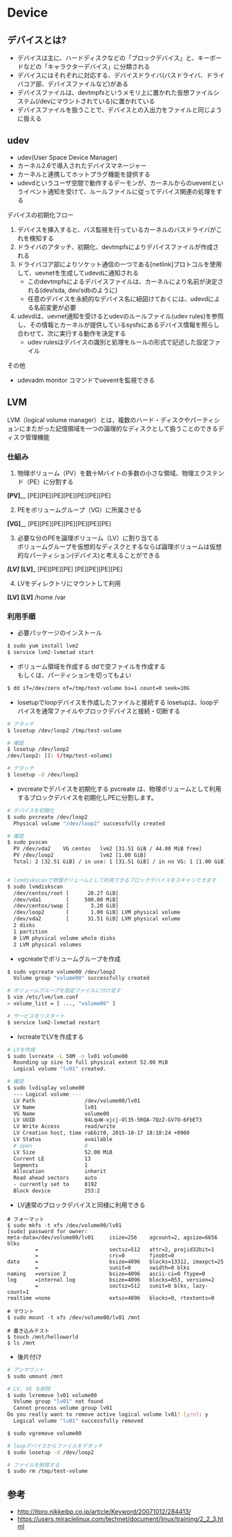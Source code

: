 # Device

## デバイスとは?
* デバイスは主に、ハードディスクなどの「ブロックデバイス」と、キーボードなどの「キャラクターデバイス」に分類される
* デバイスにはそれぞれに対応する、デバイスドライバ(バスドライバ、ドライバコア部、デバイスファイルなど)がある
* デバイスファイルは、devtmpfsというメモリ上に置かれた仮想ファイルシステム(/devにマウントされている)に置かれている
* デバイスファイルを扱うことで、デバイスとの入出力をファイルと同じように扱える


## udev
* udev(User Space Device Manager)
* カーネル2.6で導入されたデバイスマネージャー
* カーネルと連携してホットプラグ機能を提供する
* udevdというユーザ空間で動作するデーモンが、カーネルからのueventというイベント通知を受けて、ルールファイルに従ってデバイス関連の処理をする

デバイスの初期化フロー
1. デバイスを挿入すると、バス監視を行っているカーネルのバスドライバがこれを検知する
2. ドライバのアタッチ、初期化、devtmpfsによりデバイスファイルが作成される
3. ドライバコア部によりソケット通信の一つである[netlink]プロトコルを使用して、uevnetを生成してudevdに通知される
    * このdevtmpfsによるデバイスファイルは、カーネルにより名前が決定される(dev/sda, dev/sdbのように)
    * 任意のデバイスを永続的なデバイス名に紐図けておくには、udevdによる名前変更が必要
4. udevdは、uevnet通知を受けるとudevのルールファイル(udev rules)を参照し、その情報とカーネルが提供しているsysfsにあるデバイス情報を照らし合わせて、次に実行する動作を決定する
    * udev rulesはデバイスの識別と処理をルールの形式で記述した設定ファイル

その他
* udevadm monitor コマンドでueventを監視できる


## LVM
LVM（logical volume manager）とは，複数のハード・ディスクやパーティションにまたがった記憶領域を一つの論理的なディスクとして扱うことのできるディスク管理機能

### 仕組み
1. 物理ボリューム（PV）を数十Mバイトの多数の小さな領域、物理エクステンド（PE）に分割する

____________[PV]______________
 [PE][PE][PE][PE][PE][PE][PE]

2. PEをボリュームグループ（VG）に所属させる

____________[VG]______________
 [PE][PE][PE][PE][PE][PE][PE]

3. 必要な分のPEを論理ボリューム（LV）に割り当てる  
ボリュームグループを仮想的なディスクとするならば論理ボリュームは仮想的なパーティション(デバイス)と考えることができる

_____[LV]_____  ______[LV]_______
 [PE][PE][PE]    [PE][PE][PE][PE]

4. LVをディレクトリにマウントして利用

__[LV]__  __[LV]__
 /home      /var


### 利用手順
* 必要パッケージのインストール
``` bash
$ sudo yum install lvm2
$ service lvm2-lvmetad start
```

* ボリューム領域を作成する
ddで空ファイルを作成する  
もしくは、パーティションを切ってもよい
``` bash
$ dd if=/dev/zero of=/tmp/test-volume bs=1 count=0 seek=10G
```

* losetupでloopデバイスを作成したファイルと接続する
losetupは、loopデバイスを通常ファイルやブロックデバイスと接続・切断する
``` bash
# アタッチ
$ losetup /dev/loop2 /tmp/test-volume

# 確認
$ losetup /dev/loop2
/dev/loop2: []: (/tmp/test-volume)

# デタッチ
$ losetup -d /dev/loop2
```

* pvcreateでデバイスを初期化する
pvcreate は、物理ボリュームとして利用するブロックデバイスを初期化しPEに分割します。
``` bash
# デバイスを初期化
$ sudo pvcreate /dev/loop2
  Physical volume "/dev/loop2" successfully created

# 確認
$ sudo pvscan
  PV /dev/vda2    VG centos   lvm2 [31.51 GiB / 44.00 MiB free]
  PV /dev/loop2               lvm2 [1.00 GiB]
  Total: 2 [32.51 GiB] / in use: 1 [31.51 GiB] / in no VG: 1 [1.00 GiB]


# lvmdiskscanで物理ボリュームとして利用できるブロックデバイスをスキャンできます
$ sudo lvmdiskscan
  /dev/centos/root [      28.27 GiB]
  /dev/vda1        [     500.00 MiB]
  /dev/centos/swap [       3.20 GiB]
  /dev/loop2       [       1.00 GiB] LVM physical volume
  /dev/vda2        [      31.51 GiB] LVM physical volume
  2 disks
  1 partition
  0 LVM physical volume whole disks
  2 LVM physical volumes
```

* vgcreateでボリュームグループを作成
``` bash
$ sudo vgcreate volume00 /dev/loop2
  Volume group "volume00" successfully created

# ボリュームグループを設定ファイルに付け足す
$ vim /etc/lvm/lvm.conf
> volume_list = [ ..., "volume00" ]

# サービスをリスタート
$ service lvm2-lvmetad restart
```

* lvcreateでLVを作成する
``` bash
# LVを作成
$ sudo lvcreate -L 50M -n lv01 volume00
  Rounding up size to full physical extent 52.00 MiB
  Logical volume "lv01" created.

# 確認
$ sudo lvdisplay volume00
  --- Logical volume ---
  LV Path                /dev/volume00/lv01
  LV Name                lv01
  VG Name                volume00
  LV UUID                94LquW-xjcj-Ol35-5RQA-7QzZ-GV7O-6FbET3
  LV Write Access        read/write
  LV Creation host, time rabbit0, 2015-10-17 18:18:24 +0900
  LV Status              available
  # open                 0
  LV Size                52.00 MiB
  Current LE             13
  Segments               1
  Allocation             inherit
  Read ahead sectors     auto
  - currently set to     8192
  Block device           253:2
```

* LV通常のブロックデバイスと同様に利用できる
```
# フォーマット
$ sudo mkfs -t xfs /dev/volume00/lv01
[sudo] password for owner:
meta-data=/dev/volume00/lv01     isize=256    agcount=2, agsize=6656 blks
         =                       sectsz=512   attr=2, projid32bit=1
         =                       crc=0        finobt=0
data     =                       bsize=4096   blocks=13312, imaxpct=25
         =                       sunit=0      swidth=0 blks
naming   =version 2              bsize=4096   ascii-ci=0 ftype=0
log      =internal log           bsize=4096   blocks=853, version=2
         =                       sectsz=512   sunit=0 blks, lazy-count=1
realtime =none                   extsz=4096   blocks=0, rtextents=0

# マウント
$ sudo mount -t xfs /dev/volume00/lv01 /mnt

# 書き込みテスト
$ touch /mnt/helloworld
$ ls /mnt
```

* 後片付け
``` bash
# アンマウント
$ sudo umount /mnt

# LV, VG を削除
$ sudo lvremove lv01 volume00
  Volume group "lv01" not found
  Cannot process volume group lv01
Do you really want to remove active logical volume lv01? [y/n]: y
  Logical volume "lv01" successfully removed

$ sudo vgremove volume00

# loopデバイスからファイルをデタッチ
$ sudo losetup -d /dev/loop2

# ファイルを削除する
$ sudo rm /tmp/test-volume
```


## 参考
* http://itpro.nikkeibp.co.jp/article/Keyword/20071012/284413/
* https://users.miraclelinux.com/technet/document/linux/training/2_2_3.html
